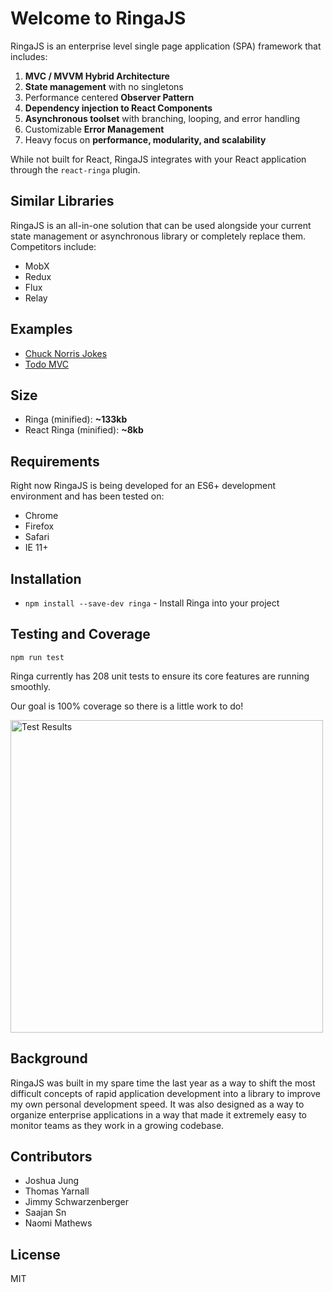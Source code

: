 # Welcome to RingaJS

RingaJS is an enterprise level single page application (SPA) framework that includes:

1. **MVC / MVVM Hybrid Architecture**
2. **State management** with no singletons
3. Performance centered **Observer Pattern**
4. **Dependency injection to React Components**
5. **Asynchronous toolset** with branching, looping, and error handling
6. Customizable **Error Management**
7. Heavy focus on **performance, modularity, and scalability**

While not built for React, RingaJS integrates with your React application through the `react-ringa` plugin.

## Similar Libraries

RingaJS is an all-in-one solution that can be used alongside your current state management or asynchronous library or completely replace them. Competitors include:

* MobX
* Redux
* Flux
* Relay

## Examples

* [Chuck Norris Jokes](https://github.com/joshjung/ringa-example-chuck-norris)
* [Todo MVC](https://github.com/Saajan/ringa-todomvc)

## Size

* Ringa (minified): **~133kb**
* React Ringa (minified): **~8kb**

## Requirements

Right now RingaJS is being developed for an ES6+ development environment and has been tested on:

* Chrome
* Firefox
* Safari
* IE 11+

## Installation

* `npm install --save-dev ringa` - Install Ringa into your project

## Testing and Coverage

`npm run test`

Ringa currently has 208 unit tests to ensure its core features are running smoothly.

Our goal is 100% coverage so there is a little work to do!

<img src="https://i.imgur.com/G564KCy.png" alt="Test Results" style="width: 500px;"/>

## Background

RingaJS was built in my spare time the last year as a way to shift the most difficult
concepts of rapid application development into a library to improve my own personal development speed. It was also designed as a way to organize enterprise
applications in a way that made it extremely easy to monitor teams as they work in a growing codebase.

## Contributors

* Joshua Jung
* Thomas Yarnall
* Jimmy Schwarzenberger
* Saajan Sn
* Naomi Mathews

## License

MIT


